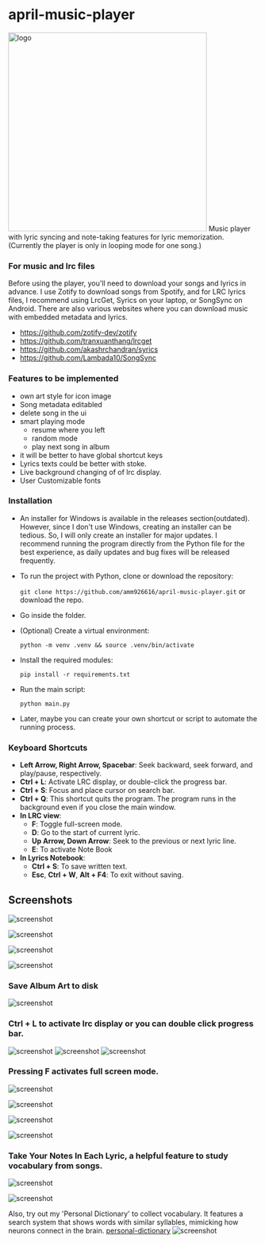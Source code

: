 # april-music-player
<img src="./icons/april-logo.png" alt="logo" width="400"/>
Music player with lyric syncing and note-taking features for lyric memorization. (Currently the player is only in looping mode for one song.)

### For music and lrc files
Before using the player, you'll need to download your songs and lyrics in advance. I use Zotify to download songs from Spotify, and for LRC lyrics files, I recommend using LrcGet, Syrics on your laptop, or SongSync on Android. There are also various websites where you can download music with embedded metadata and lyrics.

- https://github.com/zotify-dev/zotify
- https://github.com/tranxuanthang/lrcget
- https://github.com/akashrchandran/syrics
- https://github.com/Lambada10/SongSync

### Features to be implemented
- own art style for icon image
- Song metadata editabled
- delete song in the ui
- smart playing mode
  - resume where you left
  - random mode
  - play next song in album
- it will be better to have global shortcut keys
- Lyrics texts could be better with stoke. 
- Live background changing of of lrc display.
- User Customizable fonts
 
### Installation

- An installer for Windows is available in the releases section(outdated). However, since I don't use Windows, creating an installer can be tedious. So, I will only create an installer for major updates. I recommend running the program directly from the Python file for the best experience, as daily updates and bug fixes will be released frequently.

- To run the project with Python, clone or download the repository:
    
    `git clone https://github.com/amm926616/april-music-player.git` or download the repo.

- Go inside the folder.
    
- (Optional) Create a virtual environment:

    `python -m venv .venv && source .venv/bin/activate`
    
- Install the required modules:

    `pip install -r requirements.txt`
    
- Run the main script:
    
    `python main.py`

- Later, maybe you can create your own shortcut or script to automate the running process.     

### Keyboard Shortcuts

- **Left Arrow, Right Arrow, Spacebar**: Seek backward, seek forward, and play/pause, respectively.
- **Ctrl + L**: Activate LRC display, or double-click the progress bar.
- **Ctrl + S**: Focus and place cursor on search bar.
- **Ctrl + Q**: This shortcut quits the program. The program runs in the background even if you close the main 
window. 
- **In LRC view**:
    - **F**: Toggle full-screen mode.
    - **D**: Go to the start of current lyric.
    - **Up Arrow, Down Arrow**: Seek to the previous or next lyric line.
    - **E**: To activate Note Book
- **In Lyrics Notebook**:
  - **Ctrl + S**: To save written text.
  - **Esc**, **Ctrl + W**, **Alt + F4**: To exit without saving.

## Screenshots
![screenshot](./screenshots/ui1.png)

![screenshot](./screenshots/ui2.png)

![screenshot](./screenshots/ui3.png)

![screenshot](./screenshots/ui4.png)

### Save Album Art to disk
![screenshot](./screenshots/savetodisk.png)

### **Ctrl + L** to activate lrc display or you can double click progress bar.
![screenshot](./screenshots/lrc1.png)
![screenshot](./screenshots/lrc2.png)
![screenshot](./screenshots/lrc3.png)

### Pressing F activates full screen mode.
![screenshot](./screenshots/full-screen1.png)

![screenshot](./screenshots/full-screen2.png)

![screenshot](./screenshots/full-screen3.png)

![screenshot](./screenshots/full-screen4.png)

### Take Your Notes In Each Lyric, a helpful feature to study vocabulary from songs.
![screenshot](./screenshots/note-taking1.png)

![screenshot](./screenshots/note-taking2.png)

Also, try out my 'Personal Dictionary' to collect vocabulary. It features a search system that shows words with similar syllables, mimicking how neurons connect in the brain. [personal-dictionary](https://github.com/amm926616/sqlite-personal-dictionary)
![screenshot](./screenshots/note-taking3.png)





